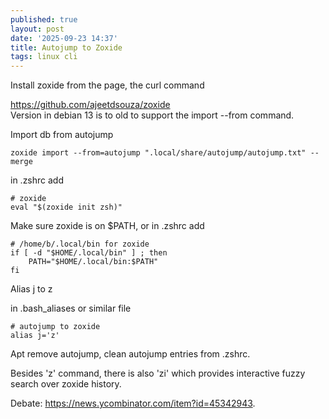 ```yaml
---
published: true
layout: post
date: '2025-09-23 14:37'
title: Autojump to Zoxide
tags: linux cli 
---
```

Install zoxide from the page, the curl command
 
<https://github.com/ajeetdsouza/zoxide>  
Version in debian 13 is to old to support the import --from command.

Import db from autojump

    zoxide import --from=autojump ".local/share/autojump/autojump.txt" --merge

in .zshrc add

    # zoxide
    eval "$(zoxide init zsh)"

Make sure zoxide is on $PATH, or in .zshrc add

    # /home/b/.local/bin for zoxide
    if [ -d "$HOME/.local/bin" ] ; then
        PATH="$HOME/.local/bin:$PATH"
    fi

Alias j to z

in .bash_aliases or similar file

    # autojump to zoxide
    alias j='z'

Apt remove autojump, clean autojump entries from .zshrc.

Besides 'z' command, there is also 'zi' which provides interactive fuzzy search over zoxide history.

Debate: <https://news.ycombinator.com/item?id=45342943>.
